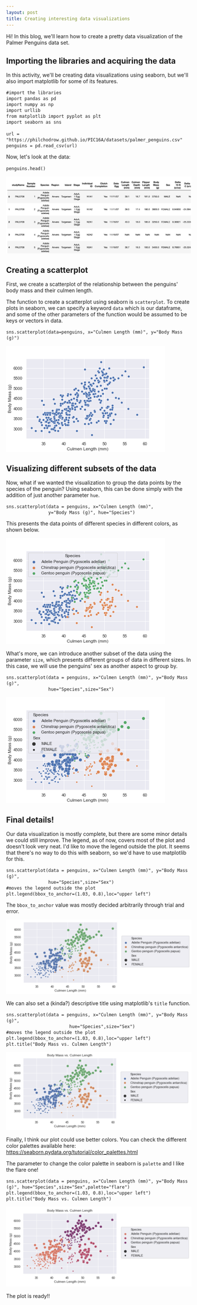 ```yaml
---
layout: post
title: Creating interesting data visualizations
---
```


Hi! In this blog, we'll learn how to create a pretty data visualization of the Palmer Penguins data set.

## Importing the libraries and acquiring the data

In this activity, we'll be creating data visualizations using seaborn, but we'll also import matplotlib for some of its features.
```
#import the libraries  
import pandas as pd
import numpy as np
import urllib
from matplotlib import pyplot as plt
import seaborn as sns

url = "https://philchodrow.github.io/PIC16A/datasets/palmer_penguins.csv"
penguins = pd.read_csv(url)
```

Now, let's look at the data:

`penguins.head()`

![df.png](/images/df.png)

## Creating a scatterplot

First, we create a scatterplot of the relationship between the penguins' body mass and their culmen length. 

The function to create a scatterplot using seaborn is `scatterplot`. To create plots in seaborn, we can specify a keyword `data` which is our dataframe, and some of the other parameters of the function would be assumed to be keys or vectors in data. 

```
sns.scatterplot(data=penguins, x="Culmen Length (mm)", y="Body Mass (g)")
```

![plot1.png](/images/plot1.png)

## Visualizing different subsets of the data

Now, what if we wanted the visualization to group the data points by the species of the penguin? Using seaborn, this can be done simply with the addition of just another parameter `hue`. 

```
sns.scatterplot(data = penguins, x="Culmen Length (mm)", 
                y="Body Mass (g)", hue="Species")
```

This presents the data points of different species in different colors, as shown below. 

![plot2.png](/images/plot2.png)

What's more, we can introduce another subset of the data using the parameter `size`, which presents different groups of data in different sizes. In this case, we will use the penguins' sex as another aspect to group by. 
```
sns.scatterplot(data = penguins, x="Culmen Length (mm)", y="Body Mass (g)", 
                hue="Species",size="Sex")
```

![plot3.png](/images/plot3.png)

## Final details!

Our data visualization is mostly complete, but there are some minor details we could still improve. The legend, as of now, covers most of the plot and doesn't look very neat. I'd like to move the legend outside the plot. It seems that there's no way to do this with seaborn, so we'd have to use matplotlib for this. 

```
sns.scatterplot(data = penguins, x="Culmen Length (mm)", y="Body Mass (g)", 
                hue="Species",size="Sex")
#moves the legend outside the plot
plt.legend(bbox_to_anchor=(1.03, 0.8),loc="upper left")
```

The `bbox_to_anchor` value was mostly decided arbitrarily through trial and error. 


![plot4.png](/images/plot4.png)

We can also set a (kinda?) descriptive title using matplotlib's `title` function. 


```
sns.scatterplot(data = penguins, x="Culmen Length (mm)", y="Body Mass (g)",
                        hue="Species",size="Sex")
#moves the legend outside the plot
plt.legend(bbox_to_anchor=(1.03, 0.8),loc="upper left")
plt.title("Body Mass vs. Culmen Length")
```


![plot5.png](/images/plot5.png)

Finally, I think our plot could use better colors. You can check the different color palettes available here: https://seaborn.pydata.org/tutorial/color_palettes.html

The parameter to change the color palette in seaborn is `palette` and I like the flare one!

```
sns.scatterplot(data = penguins, x="Culmen Length (mm)", y="Body Mass (g)", hue="Species",size="Sex",palette="flare")
plt.legend(bbox_to_anchor=(1.03, 0.8),loc="upper left")
plt.title("Body Mass vs. Culmen Length")
```

![plot6.png](/images/plot6.png)

The plot is ready!! 

